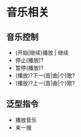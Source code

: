 # 音乐相关

## 音乐控制

- (开始|继续)播放  |  继续
- 停止(播放)?
- 暂停(播放)?
- (播放)?下一(首|曲|个)歌?
- (播放)?上一(首|曲|个)歌?

## 泛型指令

- 播放音乐
- 来一搜
